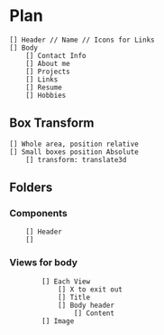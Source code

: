 # Plan

    [] Header // Name // Icons for Links
    [] Body
        [] Contact Info
        [] About me
        [] Projects
        [] Links
        [] Resume
        [] Hobbies

## Box Transform

    [] Whole area, position relative
    [] Small boxes position Absolute
        [] transform: translate3d

## Folders

### Components

        [] Header
        []

### Views for body

            [] Each View
                [] X to exit out
                [] Title
                [] Body header
                    [] Content
            [] Image
